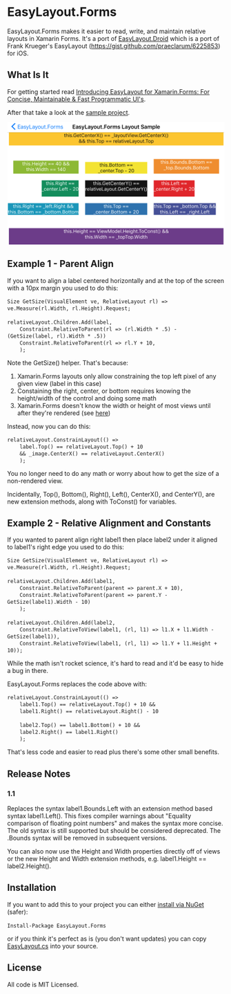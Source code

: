 # EasyLayout.Forms
EasyLayout.Forms makes it easier to read, write, and maintain relative layouts in Xamarin Forms. It's a port of [EasyLayout.Droid](https://github.com/lprichar/EasyLayout.Droid) which is a port of Frank Krueger's EasyLayout (https://gist.github.com/praeclarum/6225853) for iOS.

## What Is It

For getting started read [Introducing EasyLayout for Xamarin.Forms: For Concise, Maintainable & Fast Programmatic UI's](http://www.leerichardson.com/2017/05/introducing-easylayout-for-xamarinforms.html).

After that take a look at the [sample project](https://github.com/lprichar/EasyLayout.Forms/blob/master/EasyLayout.Sample/EasyLayout.Sample/Views/LayoutExamplePage.cs).

![Sample Project Screenshot](SampleProject.png)

## Example 1 - Parent Align

If you want to align a label centered horizontally and at the top of the screen with a 10px margin you used to do this:

````
Size GetSize(VisualElement ve, RelativeLayout rl) => ve.Measure(rl.Width, rl.Height).Request;

relativeLayout.Children.Add(label,
    Constraint.RelativeToParent(rl => (rl.Width * .5) - (GetSize(label, rl).Width * .5))
    Constraint.RelativeToParent(rl => rl.Y + 10,
    );
````
Note the GetSize() helper.  That's because:

1. Xamarin.Forms layouts only allow constraining the top left pixel of any given view (label in this case)
2. Constaining the right, center, or bottom requires knowing the height/width of the control and doing some math
3. Xamarin.Forms doesn't know the width or height of most views until after they're rendered (see [here](http://stackoverflow.com/questions/40942691/xamarin-forms-how-to-center-views-using-relative-layout-width-and-height-r))

Instead, now you can do this:

````
relativeLayout.ConstrainLayout(() =>
    label.Top() == relativeLayout.Top() + 10
    && _image.CenterX() == relativeLayout.CenterX()
    );
````

You no longer need to do any math or worry about how to get the size of a non-rendered view.

Incidentally, Top(), Bottom(), Right(), Left(), CenterX(), and CenterY(), are new extension methods, along with ToConst() for variables.

## Example 2 - Relative Alignment and Constants

If you wanted to parent align right label1 then place label2 under it aligned to label1's right edge you used to do this:

````
Size GetSize(VisualElement ve, RelativeLayout rl) => ve.Measure(rl.Width, rl.Height).Request;

relativeLayout.Children.Add(label1,
    Constraint.RelativeToParent(parent => parent.X + 10),
    Constraint.RelativeToParent(parent => parent.Y - GetSize(label1).Width - 10)
    );

relativeLayout.Children.Add(label2,
    Constraint.RelativeToView(label1, (rl, l1) => l1.X + l1.Width - GetSize(label1)),
    Constraint.RelativeToView(label1, (rl, l1) => l1.Y + l1.Height + 10));
````

While the math isn't rocket science, it's hard to read and it'd be easy to hide a bug in there.

EasyLayout.Forms replaces the code above with:

````
relativeLayout.ConstrainLayout(() =>
    label1.Top() == relativeLayout.Top() + 10 &&
	label1.Right() == relativeLayout.Right() - 10

    label2.Top() == label1.Bottom() + 10 &&
    label2.Right() == label1.Right()
    );
````

That's less code and easier to read plus there's some other small benefits.  

## Release Notes

### 1.1

Replaces the syntax label1.Bounds.Left with an extension method based syntax label1.Left().  This fixes compiler warnings
about "Equality comparison of floating point numbers" and makes the syntax more concise.  The old syntax is still supported
but should be considered deprecated.  The .Bounds syntax will be removed in subsequent versions.  

You can also now use the Height and Width properties directly off of views or the new Height and Width extension methods, e.g. label1.Height == label2.Height().

## Installation

If you want to add this to your project you can either [install via NuGet](https://www.nuget.org/packages/EasyLayout.Forms/) (safer):

`Install-Package EasyLayout.Forms`

or if you think it's perfect as is (you don't want updates) you can copy [EasyLayout.cs](https://github.com/lprichar/EasyLayout.Forms/blob/master/EasyLayout.Forms/EasyLayout.cs) into your source.

## License

All code is MIT Licensed.
